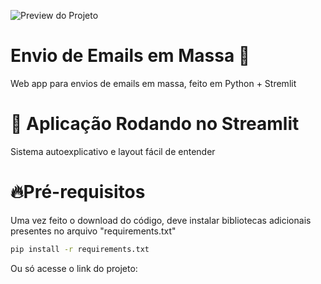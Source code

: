 ![Preview do Projeto](https://imgur.com/a/lzyA4gZ)

# Envio de Emails em Massa 🐍
Web app para envios de emails em massa, feito em Python + Stremlit

# 🧮 Aplicação Rodando no Streamlit
Sistema autoexplicativo e layout fácil de entender

# 🔥Pré-requisitos
Uma vez feito o download do código, deve instalar bibliotecas adicionais presentes no arquivo "requirements.txt"

```bash
pip install -r requirements.txt
```

Ou só acesse o link do projeto:



